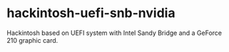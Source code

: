 # hackintosh-uefi-snb-nvidia
Hackintosh based on UEFI system with Intel Sandy Bridge and a GeForce 210 graphic card. 
